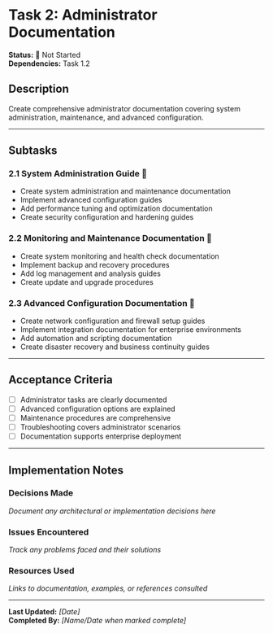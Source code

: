 # Task 2: Administrator Documentation

**Status:** 🔴 Not Started  
**Dependencies:** Task 1.2  

## Description
Create comprehensive administrator documentation covering system administration, maintenance, and advanced configuration.

---

## Subtasks

### 2.1 System Administration Guide 🔴
- Create system administration and maintenance documentation
- Implement advanced configuration guides
- Add performance tuning and optimization documentation
- Create security configuration and hardening guides

### 2.2 Monitoring and Maintenance Documentation 🔴
- Create system monitoring and health check documentation
- Implement backup and recovery procedures
- Add log management and analysis guides
- Create update and upgrade procedures

### 2.3 Advanced Configuration Documentation 🔴
- Create network configuration and firewall setup guides
- Implement integration documentation for enterprise environments
- Add automation and scripting documentation
- Create disaster recovery and business continuity guides

---

## Acceptance Criteria
- [ ] Administrator tasks are clearly documented
- [ ] Advanced configuration options are explained
- [ ] Maintenance procedures are comprehensive
- [ ] Troubleshooting covers administrator scenarios
- [ ] Documentation supports enterprise deployment

---

## Implementation Notes

### Decisions Made
_Document any architectural or implementation decisions here_

### Issues Encountered  
_Track any problems faced and their solutions_

### Resources Used
_Links to documentation, examples, or references consulted_

---

**Last Updated:** _[Date]_  
**Completed By:** _[Name/Date when marked complete]_ 